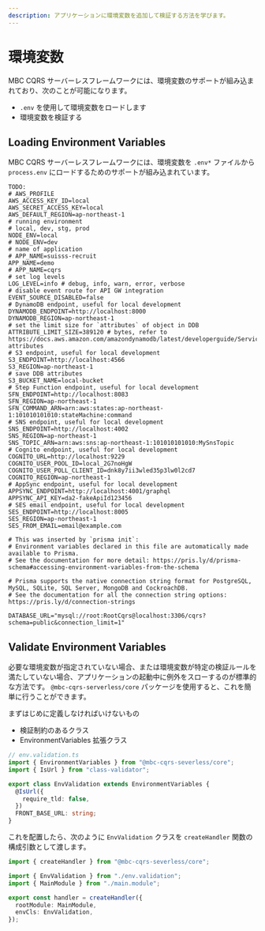 ```yaml
---
description: アプリケーションに環境変数を追加して検証する方法を学びます。
---
```


# 環境変数

MBC CQRS サーバーレスフレームワークには、環境変数のサポートが組み込まれており、次のことが可能になります。

- `.env` を使用して環境変数をロードします
- 環境変数を検証する

## Loading Environment Variables

MBC CQRS サーバーレスフレームワークには、環境変数を `.env*` ファイルから `process.env` にロードするためのサポートが組み込まれています。

```
TODO:
# AWS_PROFILE
AWS_ACCESS_KEY_ID=local
AWS_SECRET_ACCESS_KEY=local
AWS_DEFAULT_REGION=ap-northeast-1
# running environment
# local, dev, stg, prod
NODE_ENV=local
# NODE_ENV=dev
# name of application
# APP_NAME=suisss-recruit
APP_NAME=demo
# APP_NAME=cqrs
# set log levels
LOG_LEVEL=info # debug, info, warn, error, verbose
# disable event route for API GW integration
EVENT_SOURCE_DISABLED=false
# DynamoDB endpoint, useful for local development
DYNAMODB_ENDPOINT=http://localhost:8000
DYNAMODB_REGION=ap-northeast-1
# set the limit size for `attributes` of object in DDB
ATTRIBUTE_LIMIT_SIZE=389120 # bytes, refer to https://docs.aws.amazon.com/amazondynamodb/latest/developerguide/ServiceQuotas.html#limits-attributes
# S3 endpoint, useful for local development
S3_ENDPOINT=http://localhost:4566
S3_REGION=ap-northeast-1
# save DDB attributes
S3_BUCKET_NAME=local-bucket
# Step Function endpoint, useful for local development
SFN_ENDPOINT=http://localhost:8083
SFN_REGION=ap-northeast-1
SFN_COMMAND_ARN=arn:aws:states:ap-northeast-1:101010101010:stateMachine:command
# SNS endpoint, useful for local development
SNS_ENDPOINT=http://localhost:4002
SNS_REGION=ap-northeast-1
SNS_TOPIC_ARN=arn:aws:sns:ap-northeast-1:101010101010:MySnsTopic
# Cognito endpoint, useful for local development
COGNITO_URL=http://localhost:9229
COGNITO_USER_POOL_ID=local_2G7noHgW
COGNITO_USER_POLL_CLIENT_ID=dnk8y7ii3wled35p3lw0l2cd7
COGNITO_REGION=ap-northeast-1
# AppSync endpoint, useful for local development
APPSYNC_ENDPOINT=http://localhost:4001/graphql
APPSYNC_API_KEY=da2-fakeApiId123456
# SES email endpoint, useful for local development
SES_ENDPOINT=http://localhost:8005
SES_REGION=ap-northeast-1
SES_FROM_EMAIL=email@example.com

# This was inserted by `prisma init`:
# Environment variables declared in this file are automatically made available to Prisma.
# See the documentation for more detail: https://pris.ly/d/prisma-schema#accessing-environment-variables-from-the-schema

# Prisma supports the native connection string format for PostgreSQL, MySQL, SQLite, SQL Server, MongoDB and CockroachDB.
# See the documentation for all the connection string options: https://pris.ly/d/connection-strings

DATABASE_URL="mysql://root:RootCqrs@localhost:3306/cqrs?schema=public&connection_limit=1"
```

## Validate Environment Variables

必要な環境変数が指定されていない場合、または環境変数が特定の検証ルールを満たしていない場合、アプリケーションの起動中に例外をスローするのが標準的な方法です。 `@mbc-cqrs-serverless/core` パッケージを使用すると、これを簡単に行うことができます。

まずはじめに定義しなければいけないもの

- 検証制約のあるクラス
- EnvironmentVariables 拡張クラス

```ts
// env.validation.ts
import { EnvironmentVariables } from "@mbc-cqrs-severless/core";
import { IsUrl } from "class-validator";

export class EnvValidation extends EnvironmentVariables {
  @IsUrl({
    require_tld: false,
  })
  FRONT_BASE_URL: string;
}
```

これを配置したら、次のように `EnvValidation` クラスを `createHandler` 関数の構成引数として渡します。

```ts
import { createHandler } from "@mbc-cqrs-severless/core";

import { EnvValidation } from "./env.validation";
import { MainModule } from "./main.module";

export const handler = createHandler({
  rootModule: MainModule,
  envCls: EnvValidation,
});
```
